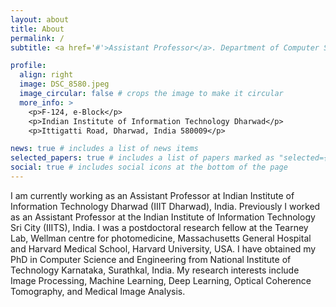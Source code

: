 ```yaml
---
layout: about
title: About
permalink: /
subtitle: <a href='#'>Assistant Professor</a>. Department of Computer Science and Engineering, IIIT Dharwad. email: girish@iiitdwd.ac.in

profile:
  align: right
  image: DSC_8580.jpeg
  image_circular: false # crops the image to make it circular
  more_info: >
    <p>F-124, e-Block</p>
    <p>Indian Institute of Information Technology Dharwad</p>
    <p>Ittigatti Road, Dharwad, India 580009</p>

news: true # includes a list of news items
selected_papers: true # includes a list of papers marked as "selected={true}"
social: true # includes social icons at the bottom of the page
---
```


I am currently working as an Assistant Professor at Indian Institute of Information Technology Dharwad (IIIT Dharwad), India. Previously I worked as an Assistant Professor at the Indian Institute of Information Technology Sri City (IIITS), India. I was a postdoctoral research fellow at the Tearney Lab, Wellman centre for photomedicine, Massachusetts General Hospital and Harvard Medical School, Harvard University, USA. I have obtained my PhD in Computer Science and Engineering from National Institute of Technology Karnataka, Surathkal, India. My research interests include Image Processing, Machine Learning, Deep Learning, Optical Coherence Tomography, and Medical Image Analysis.
